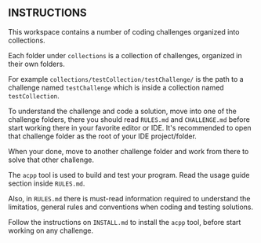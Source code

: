 ## INSTRUCTIONS ##

This workspace contains a number of coding challenges organized into collections.

Each folder under `collections` is a collection of challenges, organized in their own folders.

For example `collections/testCollection/testChallenge/` is the path to a challenge named `testChallenge` which is inside a collection named `testCollection`.

To understand the challenge and code a solution, move into one of the challenge folders, there you should read `RULES.md` and `CHALLENGE.md` before start working there in your favorite editor or IDE. It's recommended to open that challenge folder as the root of your IDE project/folder.

When your done, move to another challenge folder and work from there to solve that other challenge.

The `acpp` tool is used to build and test your program. Read the usage guide section inside `RULES.md`.

Also, in `RULES.md` there is must-read information required to understand the limitatios, general rules and conventions when coding and testing solutions.

Follow the instructions on `INSTALL.md` to install the `acpp` tool, before start working on any challenge.
